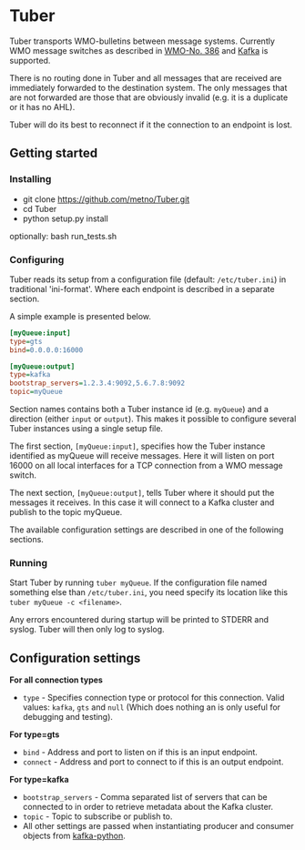 # Tuber
Tuber transports WMO-bulletins between message systems. Currently WMO message switches as described in [WMO-No. 386](http://wis.wmo.int/file=2229) and [Kafka](http://kafka.apache.org/) is supported.

There is no routing done in Tuber and all messages that are received are immediately forwarded to the destination system. The only messages that are not forwarded are those that are obviously invalid (e.g. it is a duplicate or it has no AHL).

Tuber will do its best to reconnect if it the connection to an endpoint is lost.

## Getting started
### Installing 
* git clone https://github.com/metno/Tuber.git
* cd Tuber
* python setup.py install

optionally: bash run_tests.sh

### Configuring
Tuber reads its setup from a configuration file (default: `/etc/tuber.ini`) in traditional 'ini-format'. Where each endpoint is described in a separate section.

A simple example is presented below.
```ini
[myQueue:input]
type=gts
bind=0.0.0.0:16000

[myQueue:output]
type=kafka
bootstrap_servers=1.2.3.4:9092,5.6.7.8:9092
topic=myQueue
```

Section names contains both a Tuber instance id (e.g. `myQueue`) and a direction (either `input` or `output`). This makes it possible to configure several Tuber instances using a single setup file.

The first section, `[myQueue:input]`, specifies how the Tuber instance identified as myQueue will receive messages. Here it will listen on port 16000 on all local interfaces for a TCP connection from a WMO message switch.

The next section, `[myQueue:output]`, tells Tuber where it should put the messages it receives. In this case it will connect to a Kafka cluster and publish to the topic myQueue.

The available configuration settings are described in one of the following sections.

### Running
Start Tuber by running `tuber myQueue`. If the configuration file named something else than `/etc/tuber.ini`, you need specify its location like this `tuber myQueue -c <filename>`.

Any errors encountered during startup will be printed to STDERR and syslog. Tuber will then only log to syslog.

## Configuration settings

**For all connection types**
 * `type` - Specifies connection type or protocol for this connection. Valid values: `kafka`, `gts` and `null` (Which does nothing an is only useful for debugging and testing).

**For type=gts**
  * `bind` - Address and port to listen on if this is an input endpoint.
  * `connect` - Address and port to connect to if this is an output endpoint.

**For type=kafka**
  * `bootstrap_servers` - Comma separated list of servers that can be connected to in order to retrieve metadata about the Kafka cluster.
  * `topic` - Topic to subscribe or publish to.
  * All other settings are passed when instantiating producer and consumer objects from [kafka-python](http://kafka-python.readthedocs.io/en/master/index.html).
